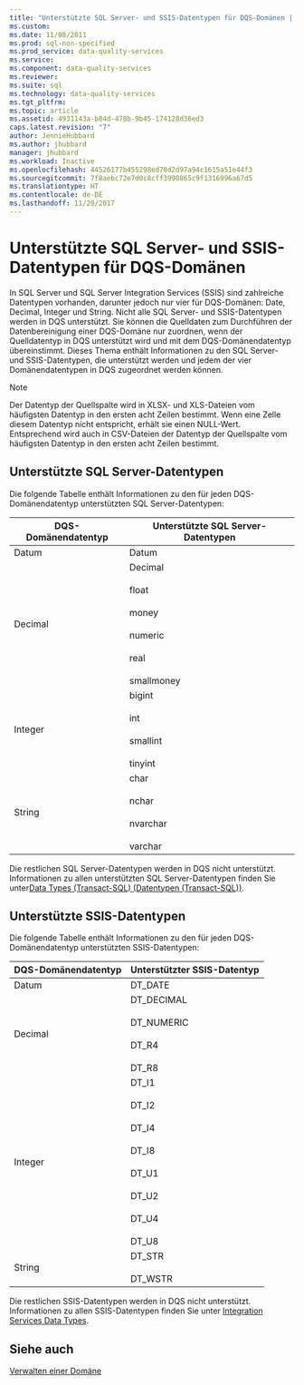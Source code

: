 ```yaml
---
title: "Unterstützte SQL Server- und SSIS-Datentypen für DQS-Domänen | Microsoft-Dokumentation"
ms.custom: 
ms.date: 11/08/2011
ms.prod: sql-non-specified
ms.prod_service: data-quality-services
ms.service: 
ms.component: data-quality-services
ms.reviewer: 
ms.suite: sql
ms.technology: data-quality-services
ms.tgt_pltfrm: 
ms.topic: article
ms.assetid: 4931143a-b84d-478b-9b45-174128d36ed3
caps.latest.revision: "7"
author: JennieHubbard
ms.author: jhubbard
manager: jhubbard
ms.workload: Inactive
ms.openlocfilehash: 44526177b455298ed78d2d97a94c1615a51e44f3
ms.sourcegitcommit: 7f8aebc72e7d0c8cff3990865c9f1316996a67d5
ms.translationtype: HT
ms.contentlocale: de-DE
ms.lasthandoff: 11/20/2017
---
```

# <a name="supported-sql-server-and-ssis-data-types-for-dqs-domains"></a>Unterstützte SQL Server- und SSIS-Datentypen für DQS-Domänen
  In SQL Server und SQL Server Integration Services (SSIS) sind zahlreiche Datentypen vorhanden, darunter jedoch nur vier für DQS-Domänen: Date, Decimal, Integer und String. Nicht alle SQL Server- und SSIS-Datentypen werden in DQS unterstützt. Sie können die Quelldaten zum Durchführen der Datenbereinigung einer DQS-Domäne nur zuordnen, wenn der Quelldatentyp in DQS unterstützt wird und mit dem DQS-Domänendatentyp übereinstimmt. Dieses Thema enthält Informationen zu den SQL Server- und SSIS-Datentypen, die unterstützt werden und jedem der vier Domänendatentypen in DQS zugeordnet werden können.  
  
> [!NOTE]  
>  Der Datentyp der Quellspalte wird in XLSX- und XLS-Dateien vom häufigsten Datentyp in den ersten acht Zeilen bestimmt. Wenn eine Zelle diesem Datentyp nicht entspricht, erhält sie einen NULL-Wert. Entsprechend wird auch in CSV-Dateien der Datentyp der Quellspalte vom häufigsten Datentyp in den ersten acht Zeilen bestimmt.  
  
##  <a name="SQLServer"></a> Unterstützte SQL Server-Datentypen  
 Die folgende Tabelle enthält Informationen zu den für jeden DQS-Domänendatentyp unterstützten SQL Server-Datentypen:  
  
|DQS-Domänendatentyp|Unterstützte SQL Server-Datentypen|  
|--------------------------|------------------------------------|  
|Datum|Datum|  
|Decimal|Decimal<br /><br /> float<br /><br /> money<br /><br /> numeric<br /><br /> real<br /><br /> smallmoney|  
|Integer|bigint<br /><br /> int<br /><br /> smallint<br /><br /> tinyint|  
|String|char<br /><br /> nchar<br /><br /> nvarchar<br /><br /> varchar|  
  
 Die restlichen SQL Server-Datentypen werden in DQS nicht unterstützt. Informationen zu allen unterstützten SQL Server-Datentypen finden Sie unter[Data Types &#40;Transact-SQL&#41; (Datentypen &#40;Transact-SQL&#41;)](../t-sql/data-types/data-types-transact-sql.md).  
  
##  <a name="SSIS"></a> Unterstützte SSIS-Datentypen  
 Die folgende Tabelle enthält Informationen zu den für jeden DQS-Domänendatentyp unterstützten SSIS-Datentypen:  
  
|DQS-Domänendatentyp|Unterstützter SSIS-Datentyp|  
|--------------------------|------------------------------|  
|Datum|DT_DATE|  
|Decimal|DT_DECIMAL<br /><br /> DT_NUMERIC<br /><br /> DT_R4<br /><br /> DT_R8|  
|Integer|DT_I1<br /><br /> DT_I2<br /><br /> DT_I4<br /><br /> DT_I8<br /><br /> DT_U1<br /><br /> DT_U2<br /><br /> DT_U4<br /><br /> DT_U8|  
|String|DT_STR<br /><br /> DT_WSTR|  
  
 Die restlichen SSIS-Datentypen werden in DQS nicht unterstützt. Informationen zu allen SSIS-Datentypen finden Sie unter [Integration Services Data Types](../integration-services/data-flow/integration-services-data-types.md).  
  
## <a name="see-also"></a>Siehe auch  
 [Verwalten einer Domäne](../data-quality-services/managing-a-domain.md)  
  
  
